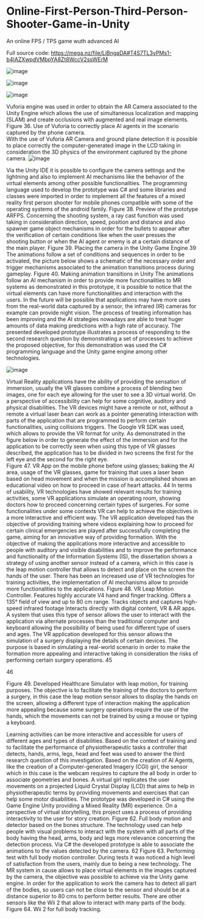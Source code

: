 # Online-First-Person-Third-Person-Shooter-Game-in-Unity
An online FPS / TPS game wuth advanced AI

Full source code: https://mega.nz/file/LiBngaDA#T4S7TL3vPMs1-b4IAZXwpdVMbpYA8Zt8WccV2ssWErM


![image](https://github.com/user-attachments/assets/96241e52-4de5-4716-915f-580deba72db0)


![image](https://github.com/user-attachments/assets/a59bbce1-3ecd-4de4-8c22-64023beb995f)

![image](https://github.com/user-attachments/assets/625a7c69-34a0-4df2-ba28-87819b917004)

Vuforia engine was used in order to obtain the AR Camera associated to the Unity Engine which allows the 
use of simultaneous localization and mapping (SLAM) and create occlusions with augmented and real 
image elements. 
Figure 36. Use of Vuforia to correctly place AI agents in the scenario captured by the phone camera.  
With the use of Vuforia AR Camera and ground plane detection it is possible to place correctly the 
computer-generated image in the LCD taking in consideration the 3D physics of the environment captured 
by the phone camera.
![image](https://github.com/user-attachments/assets/f0a8cbdd-b98e-4e81-a8ed-71b40ce505ff)

Via the Unity IDE it is possible to configure the camera settings and the lightning and also to implement 
AI mechanisms like the behavior of the virtual elements among other possible functionalities. The 
programming language used to develop the prototype was C# and some libraries and classes were 
imported in order to implement all the features of a mixed reality first person shooter for mobile phones 
compatible with some of the operating systems of the android family. 
Figure 38. Preview of the prototype ARFPS. 
Concerning the shooting system, a ray cast function was used taking in consideration direction, speed, 
position and distance and also spawner game object mechanisms in order for the bullets to appear after 
the verification of certain conditions like when the user presses the shooting button or when the AI agent or 
enemy is at a certain distance of the main player. 
Figure 39. Placing the camera in the Unity Game Engine 
39 
The animations follow a set of conditions and sequences in order to be activated, the picture below 
shows a schematic of the necessary order and trigger mechanisms associated to the animation transitions 
process during gameplay. 
Figure 40. Making animation transitions in Unity 
The animations follow an AI mechanism in order to provide more functionalities to MR systems as 
demonstrated in this prototype, it is possible to notice that the virtual elements can have more functionalities 
and interaction with the users. In the future will be possible that applications may have more uses from the 
real-world data captured by a sensor, the infrared (IR) cameras for example can provide night vision. 
The process of treating information has been improving and the AI strategies nowadays are able to 
treat huger amounts of data making predictions with a high rate of accuracy. 
The presented developed prototype illustrates a process of responding to the second research question 
by demonstrating a set of processes to achieve the proposed objective, for this demonstration was used 
the C# programming language and the Unity game engine among other technologies.

![image](https://github.com/user-attachments/assets/28905703-f85f-4ab0-bcf9-ca0634725cbf)

Virtual Reality applications have the ability of providing the sensation of immersion, usually the VR 
glasses combine a process of blending two images, one for each eye allowing for the user to see a 3D 
virtual world. On a perspective of accessibility can help for some cognitive, auditory and physical disabilities. 
The VR devices might have a remote or not, without a remote a virtual laser bean can work as a pointer 
generating interaction with parts of the application that are programmed to perform certain functionalities, 
using collisions triggers. The Google VR SDK was used, which allows to provide the VR format for unity. 
As demonstrated in the figure below in order to generate the effect of the immersion and for the application 
to be correctly seen when using this type of VR glasses described, the application has to be divided in two 
screens the first for the left eye and the second for the right eye.  
Figure 47. VR App on the mobile phone before using glasses; baking the AI area, usage of the VR 
glasses, game for training that uses a laser bean based on head movement and when the mission is 
accomplished shows an educational video on how to proceed in case of heart attacks. 
44 
In terms of usability, VR technologies have showed relevant results for training activities, some VR 
applications simulate an operating room, showing doctors how to proceed concerning certain types of 
surgeries. For some functionalities under some contexts VR can help to achieve the objectives in a more 
interactive and efficient way. 
The VR application developed has the objective of providing training where videos explaining how to 
proceed for certain clinical emergencies are played after successfully completing the game, aiming for an 
innovative way of providing formation. 
With the objective of making the applications more interactive and accessible to people with auditory 
and visible disabilities and to improve the performance and functionality of the Information Systems (IS), 
the dissertation shows a strategy of using another sensor instead of a camera, which in this case is the 
leap motion controller that allows to detect and place on the screen the hands of the user. 
There has been an increased use of VR technologies for training activities, the implementation of AI 
mechanisms allow to provide more functionalities to the applications. 
Figure 48. VR Leap Motion Controller. Features highly accurate V4 hand and finger tracking. Offers a 
135° field of view and up to 80 cm range. Tracks objects and captures high-speed infrared footage 
Interacts directly with digital content, VR & AR apps. 
A system that uses this type of sensor allows the user to interact with the application via alternate 
processes than the traditional computer and keyboard allowing the possibility of being used for different 
type of users and ages. 
The VR application developed for this sensor allows the simulation of a surgery displaying the details 
of certain devices. 
The purpose is based in simulating a real-world scenario in order to make the formation more appealing 
and interactive taking in consideration the risks of performing certain surgery operations. 
45 
 
 
46 
 
 
 
Figure 49. Developed Healthcare Simulator with leap motion, for training purposes. 
The objective is to facilitate the training of the doctors to perform a surgery, in this case the leap motion 
sensor allows to display the hands on the screen, allowing a different type of interaction making the 
application more appealing because some surgery operations require the use of the hands, which the 
movements can not be trained by using a mouse or typing a keyboard.

Learning activities can be more interactive and accessible for users of different ages and types of 
disabilities. Based on the context of training and to facilitate the performance of physiotherapeutic tasks a 
controller that detects, hands, arms, legs, head and feet was used to answer the third research question of 
this investigation. 
Based on the creation of AI Agents, like the creation of a Computer-generated Imagery (CGI) girl, the 
sensor which in this case is the webcam requires to capture the all body in order to associate geometries 
and bones. A virtual girl replicates the user movements on a projected Liquid Crystal Display (LCD) that 
aims to help in physiotherapeutic terms by providing movements and exercises that can help some motor 
disabilities. The prototype was developed in C# using the Game Engine Unity providing a Mixed Reality 
(MR) experience. On a perspective of virtual storytelling, this project uses a process of providing interactivity 
to the user for story creation. 
Figure 62. Full body motion and detector based on the bones structure. 
The technology used can help people with visual problems to interact with the system with all parts of 
the body having the head, arms, body and legs more relevance concerning the detection process. 
Via C# the developed prototype is able to associate the animations to the values detected by the 
camera. 
62 
Figure 63. Performing test with full body motion controller. 
During tests it was noticed a high level of satisfaction from the users, mainly due to being a new 
technology. The MR system in cause allows to place virtual elements in the images captured by the camera, 
the objective was possible to achieve via the Unity game engine. 
In order for the application to work the camera has to detect all part of the bodies, so users can not be 
close to the sensor and should be at a distance superior to 80 cms to perform better results. 
There are other sensors like the Wii 2 that allow to interact with many parts of the body. 
Figure 64. Wii 2 for full body tracking.


